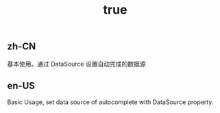 ﻿---
order: 0
title:
  zh-CN: 基本
  en-US: Basic
---


## zh-CN

基本使用。通过 DataSource 设置自动完成的数据源

## en-US

Basic Usage, set data source of autocomplete with DataSource property.